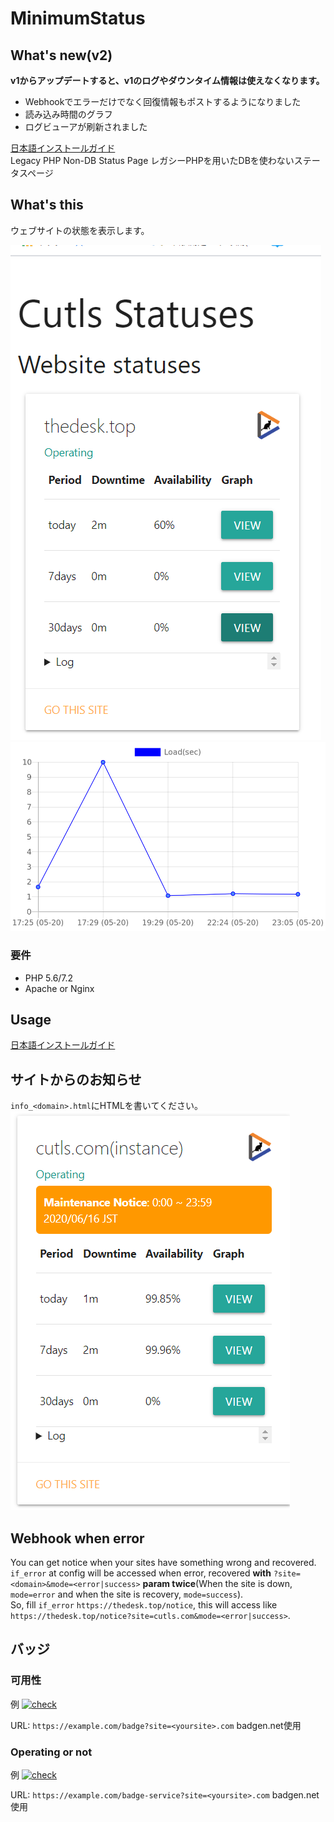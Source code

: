 # MinimumStatus

## What's new(v2) 
**v1からアップデートすると、v1のログやダウンタイム情報は使えなくなります。**

* Webhookでエラーだけでなく回復情報もポストするようになりました
* 読み込み時間のグラフ
* ログビューアが刷新されました


[日本語インストールガイド](INSTALL.ja.md)  
Legacy PHP Non-DB Status Page
レガシーPHPを用いたDBを使わないステータスページ

## What's this

ウェブサイトの状態を表示します。  

![screenshot](https://raw.githubusercontent.com/cutls/MinimumStatus/v2/minimal.png)  
![graph](https://raw.githubusercontent.com/cutls/MinimumStatus/v2/graph.png)  

### 要件

* PHP 5.6/7.2
* Apache or Nginx

## Usage
  
[日本語インストールガイド](INSTALL.ja.md)  

## サイトからのお知らせ

`info_<domain>.html`にHTMLを書いてください。
![notice](https://raw.githubusercontent.com/cutls/MinimumStatus/v2/notice.png)  

## Webhook when error

You can get notice when your sites have something wrong and recovered.  
`if_error` at config will be accessed when error, recovered **with** `?site=<domain>&mode=<error|success>`
 **param twice**(When the site is down, `mode=error` and when the site is recovery, `mode=success`).  
So, fill `if_error` `https://thedesk.top/notice`, this will access like `https://thedesk.top/notice?site=cutls.com&mode=<error|success>`.

## バッジ

### 可用性

例 [![check](https://status.cutls.com/badge/?site=thedesk.top)](https://status.cutls.com) 

URL: `https://example.com/badge?site=<yoursite>.com` badgen.net使用

### Operating or not

例 [![check](https://status.cutls.com/badge-service/?site=thedesk.top)](https://status.cutls.com) 

URL: `https://example.com/badge-service?site=<yoursite>.com` badgen.net使用

